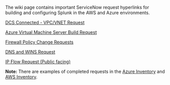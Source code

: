 The wiki page contains important ServiceNow request hyperlinks for building and configuring Splunk in the AWS and Azure environments.

[DCS Connected - VPC/VNET Request](https://deloitteglobal.service-now.com/sp?id=sc_cat_item&sys_id=35e69db3dbc0b3c47379e0a1ca96195d)

[Azure Virtual Machine Server Build Request](https://deloitteglobal.service-now.com/sp?id=sc_cat_item&sys_id=23333976db797b40d6ee6def4b9619ab)

[Firewall Policy Change Requests](https://deloitteglobal.service-now.com/sp?id=sc_cat_item&sys_id=97038ff31bbd71d0f40b40c1b24bcb9e)

[DNS and WINS Request](https://deloitteglobal.service-now.com/sp?id=sc_cat_item&sys_id=ff71c47337d6268431119c9953990e5d)

[IP Flow Request (Public facing)](https://deloitteglobal.service-now.com/sp?id=sc_cat_item&sys_id=4d45db27db14ffcc7379e0a1ca9619e3)


**Note:** There are examples of completed requests in the [Azure Inventory](https://americas.internal.deloitteonline.com/sites/ctoteams/EnterpriseOperations/PlatformDelivery/splunk/Shared%20Documents/70%20-%20Cloud/03%20-%20Infrastructure%20Details/Splunk%20Azure%20-%20Inventory%20List.xlsx?Web=1) and [AWS Inventory](https://americas.internal.deloitteonline.com/sites/ctoteams/EnterpriseOperations/PlatformDelivery/splunk/Shared%20Documents/70%20-%20Cloud/03%20-%20Infrastructure%20Details/Splunk%20AWS%20Global%20Infrastructure.xlsx?Web=1).